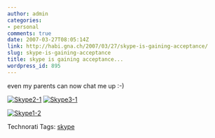 ```yaml
---
author: admin
categories:
- personal
comments: true
date: 2007-03-27T08:05:14Z
link: http://habi.gna.ch/2007/03/27/skype-is-gaining-acceptance/
slug: skype-is-gaining-acceptance
title: skype is gaining acceptance...
wordpress_id: 895
---
```


even my parents can now chat me up :-)


[![Skype2-1](http://habi.gna.ch/wp-content/uploads/2007/03/skype2-1-tm.jpg)](http://habi.gna.ch/wp-content/uploads/2007/03/skype2-1.jpg) [![Skype3-1](http://habi.gna.ch/wp-content/uploads/2007/03/skype3-1-tm.jpg)](http://habi.gna.ch/wp-content/uploads/2007/03/skype3-1.jpg)  

[![Skype1-2](http://habi.gna.ch/wp-content/uploads/2007/03/skype1-2-tm.jpg)](http://habi.gna.ch/wp-content/uploads/2007/03/skype1-2.jpg)  





Technorati Tags: [skype](http://www.technorati.com/tag/skype)
